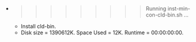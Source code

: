 * >>>>>>>>> Running inst-min-con-cld-bin.sh ...
  * Install cld-bin.
  * Disk size = 1390612K. Space Used = 12K. Runtime = 00:00:00:00.
